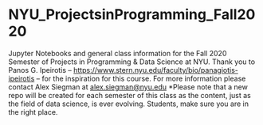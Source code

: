 # NYU_ProjectsinProgramming_Fall2020
Jupyter Notebooks and general class information for the Fall 2020 Semester of Projects in Programming &amp; Data Science at NYU.   Thank you to Panos G. Ipeirotis – https://www.stern.nyu.edu/faculty/bio/panagiotis-ipeirotis – for the inspiration for this course.  For more information please contact Alex Siegman at alex.siegman@nyu.edu   *Please note that a new repo will be created for each semester of this class as the content, just as the field of data science, is ever evolving. Students, make sure you are in the right place. 
